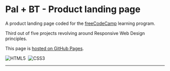# Pal + BT - Product landing page

A product landing page coded for the [freeCodeCamp](https://www.freecodecamp.org) learning program.

Third out of five projects revolving around Responsive Web Design principles.

This page is [hosted on GitHub Pages](https://marcocosta1618.github.io/pal-bt-product-landing/).

![HTML5](https://img.shields.io/badge/HTML5-red.svg?&logo=html5&logoColor=white)&nbsp;
![CSS3](https://img.shields.io/badge/CSS3-blue.svg?&logo=css3&logoColor=white)&nbsp;

---

